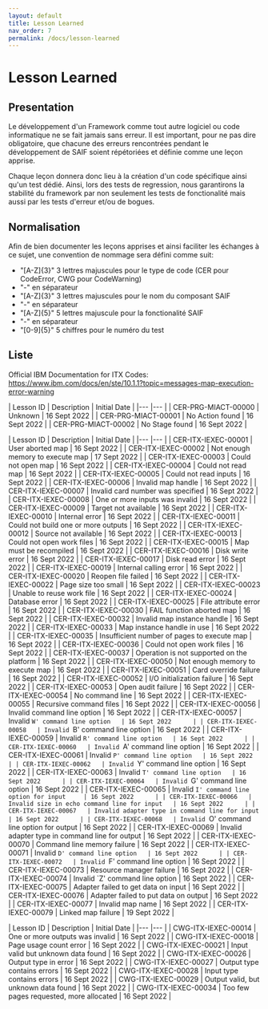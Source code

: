 ```yaml
---
layout: default
title: Lesson Learned
nav_order: 7
permalink: /docs/lesson-learned
---
```


# Lesson Learned

## Presentation

Le développement d'un Framework comme tout autre logiciel ou code informatique ne se fait jamais sans erreur.
Il est important, pour ne pas dire obligatoire, que chacune des erreurs rencontrées pendant le développement de SAIF soient répétoriées et définie comme une leçon apprise.

Chaque leçon donnera donc lieu à la création d'un code spécifique ainsi qu'un test dédié.
Ainsi, lors des tests de regression, nous garantirons la stabilité du framework par non seulement les tests de fonctionalité mais aussi par les tests d'erreur et/ou de bogues.


## Normalisation

Afin de bien documenter les leçons apprises et ainsi faciliter les échanges à ce sujet, une convention de nommage sera défini comme suit:
- "[A-Z]{3}" 3 lettres majuscules pour le type de code (CER pour CodeError, CWG pour CodeWarning)
- "-" en séparateur
- "[A-Z]{3}" 3 lettres majuscules pour le nom du composant SAIF
- "-" en séparateur
- "[A-Z]{5}" 5 lettres majuscule pour la fonctionalité SAIF
- "-" en séparateur
- "[0-9]{5}" 5 chiffres pour le numéro du test

## Liste
Official IBM Documentation for ITX Codes: https://www.ibm.com/docs/en/ste/10.1.1?topic=messages-map-execution-error-warning

| Lesson ID   	| Description  	| Initial Date  	|
|---	|---	|
| CER-PRG-MIACT-00000  	| Unknown  	| 16 Sept 2022  	|
| CER-PRG-MIACT-00001  	| No Action found  	| 16 Sept 2022  	|
| CER-PRG-MIACT-00002  	| No Stage found  	| 16 Sept 2022  	|


| Lesson ID   	| Description  	| Initial Date  	|
|---	|---	|
| CER-ITX-IEXEC-00001  	| User aborted map  	| 16 Sept 2022  	|
| CER-ITX-IEXEC-00002  	| Not enough memory to execute map  	| 17 Sept 2022  	|
| CER-ITX-IEXEC-00003  	| Could not open map  	| 16 Sept 2022  	|
| CER-ITX-IEXEC-00004  	| Could not read map  	| 16 Sept 2022  	|
| CER-ITX-IEXEC-00005  	| Could not read inputs  	| 16 Sept 2022  	|
| CER-ITX-IEXEC-00006  	| Invalid map handle  	| 16 Sept 2022  	|
| CER-ITX-IEXEC-00007  	| Invalid card number was specified 	| 16 Sept 2022  	|
| CER-ITX-IEXEC-00008  	| One or more inputs was invalid 	| 16 Sept 2022  	|
| CER-ITX-IEXEC-00009  	| Target not available 	| 16 Sept 2022  	|
| CER-ITX-IEXEC-00010  	| Internal error 	| 16 Sept 2022  	|
| CER-ITX-IEXEC-00011  	| Could not build one or more outputs 	| 16 Sept 2022  	|
| CER-ITX-IEXEC-00012  	| Source not available 	| 16 Sept 2022  	|
| CER-ITX-IEXEC-00013  	| Could not open work files 	| 16 Sept 2022  	|
| CER-ITX-IEXEC-00015  	| Map must be recompiled 	| 16 Sept 2022  	|
| CER-ITX-IEXEC-00016  	| Disk write error 	| 16 Sept 2022  	|
| CER-ITX-IEXEC-00017  	| Disk read error 	| 16 Sept 2022  	|
| CER-ITX-IEXEC-00019  	| Internal calling error 	| 16 Sept 2022  	|
| CER-ITX-IEXEC-00020  	| Reopen file failed 	| 16 Sept 2022  	|
| CER-ITX-IEXEC-00022  	| Page size too small 	| 16 Sept 2022  	|
| CER-ITX-IEXEC-00023  	| Unable to reuse work file 	| 16 Sept 2022  	|
| CER-ITX-IEXEC-00024  	| Database error 	| 16 Sept 2022  	|
| CER-ITX-IEXEC-00025  	| File attribute error 	| 16 Sept 2022  	|
| CER-ITX-IEXEC-00030  	| FAIL function aborted map 	| 16 Sept 2022  	|
| CER-ITX-IEXEC-00032  	| Invalid map instance handle 	| 16 Sept 2022  	|
| CER-ITX-IEXEC-00033  	| Map instance handle in use 	| 16 Sept 2022  	|
| CER-ITX-IEXEC-00035  	| Insufficient number of pages to execute map 	| 16 Sept 2022  	|
| CER-ITX-IEXEC-00036  	| Could not open work files 	| 16 Sept 2022  	|
| CER-ITX-IEXEC-00037  	| Operation is not supported on the platform 	| 16 Sept 2022  	|
| CER-ITX-IEXEC-00050  	| Not enough memory to execute map 	| 16 Sept 2022  	|
| CER-ITX-IEXEC-00051  	| Card override failure 	| 16 Sept 2022  	|
| CER-ITX-IEXEC-00052  	| I/O initialization failure 	| 16 Sept 2022  	|
| CER-ITX-IEXEC-00053  	| Open audit failure 	| 16 Sept 2022  	|
| CER-ITX-IEXEC-00054  	| No command line 	| 16 Sept 2022  	|
| CER-ITX-IEXEC-00055  	| Recursive command files 	| 16 Sept 2022  	|
| CER-ITX-IEXEC-00056  	| Invalid command line option 	| 16 Sept 2022  	|
| CER-ITX-IEXEC-00057  	| Invalid `W' command line option 	| 16 Sept 2022  	|
| CER-ITX-IEXEC-00058  	| Invalid `B' command line option 	| 16 Sept 2022  	|
| CER-ITX-IEXEC-00059  	| Invalid `R' command line option 	| 16 Sept 2022  	|
| CER-ITX-IEXEC-00060  	| Invalid `A' command line option 	| 16 Sept 2022  	|
| CER-ITX-IEXEC-00061  	| Invalid `P' command line option 	| 16 Sept 2022  	|
| CER-ITX-IEXEC-00062  	| Invalid `Y' command line option 	| 16 Sept 2022  	|
| CER-ITX-IEXEC-00063  	| Invalid `T' command line option 	| 16 Sept 2022  	|
| CER-ITX-IEXEC-00064  	| Invalid `G' command line option 	| 16 Sept 2022  	|
| CER-ITX-IEXEC-00065  	| Invalid `I' command line option for input 	| 16 Sept 2022  	|
| CER-ITX-IEXEC-00066  	| Invalid size in echo command line for input 	| 16 Sept 2022  	|
| CER-ITX-IEXEC-00067  	| Invalid adapter type in command line for input 	| 16 Sept 2022  	|
| CER-ITX-IEXEC-00068  	| Invalid `O' command line option for output 	| 16 Sept 2022  	|
| CER-ITX-IEXEC-00069  	| Invalid adapter type in command line for output 	| 16 Sept 2022  	|
| CER-ITX-IEXEC-00070  	| Command line memory failure 	| 16 Sept 2022  	|
| CER-ITX-IEXEC-00071  	| Invalid `D' command line option 	| 16 Sept 2022  	|
| CER-ITX-IEXEC-00072  	| Invalid `F' command line option 	| 16 Sept 2022  	|
| CER-ITX-IEXEC-00073  	| Resource manager failure 	| 16 Sept 2022  	|
| CER-ITX-IEXEC-00074  	| Invalid `Z' command line option 	| 16 Sept 2022  	|
| CER-ITX-IEXEC-00075  	| Adapter failed to get data on input 	| 16 Sept 2022  	|
| CER-ITX-IEXEC-00076  	| Adapter failed to put data on output 	| 16 Sept 2022  	|
| CER-ITX-IEXEC-00077  	| Invalid map name 	| 16 Sept 2022  	|
| CER-ITX-IEXEC-00079  	| Linked map failure 	| 19 Sept 2022  	|


| Lesson ID   	| Description  	| Initial Date  	|
|---	|---	|
| CWG-ITX-IEXEC-00014  	| One or more outputs was invalid 	| 16 Sept 2022  	|
| CWG-ITX-IEXEC-00018  	| Page usage count error 	| 16 Sept 2022  	|
| CWG-ITX-IEXEC-00021  	| Input valid but unknown data found 	| 16 Sept 2022  	|
| CWG-ITX-IEXEC-00026  	| Output type in error 	| 16 Sept 2022  	|
| CWG-ITX-IEXEC-00027  	| Output type contains errors 	| 16 Sept 2022  	|
| CWG-ITX-IEXEC-00028  	| Input type contains errors 	| 16 Sept 2022  	|
| CWG-ITX-IEXEC-00029  	| Output valid, but unknown data found 	| 16 Sept 2022  	|
| CWG-ITX-IEXEC-00034  	| Too few pages requested, more allocated 	| 16 Sept 2022  	|

